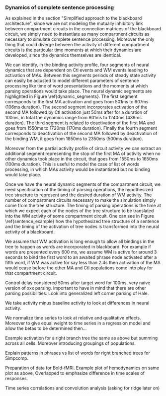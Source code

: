 ### Dynamics of complete sentence processing

As explained in the section "Simplified approach to the blackboard architecture", since we are not modeling the mutually inhibitory link between compartment circuits in the connection matrices of the blackboard circuit, we simply need to instantiate as many compartment circuits as necessary to simulate complete sentence processing. Moreover the only thing that could diverge between the activity of different compartment circuits is the particular time moments at which their dynamics are developed, since the dynamics themselves are identical.

We can identify, in the binding activity profile, four segments of neural dynamics that are dependent on Ctl events and WM events leading to activation of MAs. Between this segments periods of steady state activity can easily be adjusted to model different parameters of sentence processing like time of word presentations and the moments at which parsing operations would take place. The neural dynamic segments are highlighted in Figure \ref{dynamic_segments}. The first segment corresponds to the first MA activation and goes from 501ms to 607ms (106ms duration). The second segment incorporates activation of the second MA followed by Ctl activation just 50ms after for a duration of 100ms, in total the dynamics range from 801ms to 1240ms (439ms duration). The third segment is related to deactivation of the first MA and goes from 1550ms to 1720ms (170ms duration). Finally the fourth segment corresponds to deactivation of the second MA followed by deactivation of the binding WM, it goes from 1850ms to 2350ms (500ms duration).

Moreover from the partial activity profile of circuit activity we can extract an additional segment representing the stop of the first MA of activity when no other dynamics took place in the circuit, that goes from 1550ms to 1650ms (100ms duration). This is useful to model the case of list of words processing, in which MAs activity would be instantiated but no binding would take place.

Once we have the neural dynamic segments of the compartment circuit, we need specification of the timing of parsing operations, the hypothesized tree structure to represent and the desired duration of WM activity. The number of compartment circuits necessary to make the simulation simply come from the tree structure. The timing of parsing operations is the time at which we expect each of the nodes of the tree structure to be translated into the WM activity of some compartment circuit. One can see in Figure \ref{sentence_example} how the hypothesized tree structure of a sentence and the timing of the activation of tree nodes is transformed into the neural activity of a blackboard.

We assume that WM activation is long enough to allow all bindings in the tree to happen as words are incorporated in blackboard. For example if words are presented every 600 ms, we assume WM is active for around 3 seconds to bind the first word to an awaited phrase node activated after a fifth word, if WM was active for say less than 2.4s then activation of the MA would cease before the other MA and Ctl populations come into play for that compartment circuit.

Control delay considered 50ms after target word for 100ms, very naive version of xxx parsing. important to have in mind that there are other parsing possibilities. Look into generalized left corner parsing of Hale.

We take activity minus baseline activity to look at differences in neural activity.

We normalize time series to look at relative and qualitative effects. Moreover to give equal weight to time series in a regression model and allow the betas to be determined then...

Example activation for a right branch tree the same as above but summing across all cells. Moreover introducing groupings of populations.

Explain patterns in phrases vs list of words for right branched trees for Simpcomp.

Preparation of data for Bold-fMRI. Example plot of hemodynamics on same plot as above, Overlapped to emphasize difference in time scales of responses.

Time series correlations and convolution analysis (asking for ridge later on)